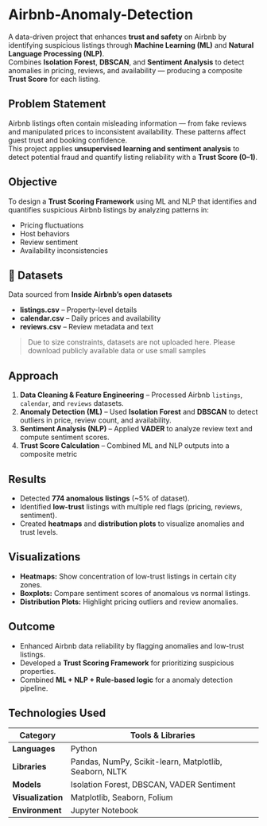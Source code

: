 # Airbnb-Anomaly-Detection

A data-driven project that enhances **trust and safety** on Airbnb by identifying suspicious listings through **Machine Learning (ML)** and **Natural Language Processing (NLP)**.  
Combines **Isolation Forest**, **DBSCAN**, and **Sentiment Analysis** to detect anomalies in pricing, reviews, and availability — producing a composite **Trust Score** for each listing.  


## Problem Statement  

Airbnb listings often contain misleading information — from fake reviews and manipulated prices to inconsistent availability. These patterns affect guest trust and booking confidence.  
This project applies **unsupervised learning and sentiment analysis** to detect potential fraud and quantify listing reliability with a **Trust Score (0–1)**.


## Objective  

To design a **Trust Scoring Framework** using ML and NLP that identifies and quantifies suspicious Airbnb listings by analyzing patterns in:
- Pricing fluctuations  
- Host behaviors  
- Review sentiment  
- Availability inconsistencies


## 📁 Datasets  

Data sourced from **Inside Airbnb’s open datasets**

- **listings.csv** – Property-level details  
- **calendar.csv** – Daily prices and availability  
- **reviews.csv** – Review metadata and text
 > Due to size constraints, datasets are not uploaded here. Please download publicly available data or use small samples


## Approach  
1. **Data Cleaning & Feature Engineering** – Processed Airbnb `listings`, `calendar`, and `reviews` datasets.  
2. **Anomaly Detection (ML)** – Used **Isolation Forest** and **DBSCAN** to detect outliers in price, review count, and availability.  
3. **Sentiment Analysis (NLP)** – Applied **VADER** to analyze review text and compute sentiment scores.  
4. **Trust Score Calculation** – Combined ML and NLP outputs into a composite metric

## Results  
- Detected **774 anomalous listings** (~5% of dataset).  
- Identified **low-trust** listings with multiple red flags (pricing, reviews, sentiment).  
- Created **heatmaps** and **distribution plots** to visualize anomalies and trust levels.


## Visualizations  
- **Heatmaps:** Show concentration of low-trust listings in certain city zones.
- **Boxplots:** Compare sentiment scores of anomalous vs normal listings.  
- **Distribution Plots:** Highlight pricing outliers and review anomalies.

## Outcome  
- Enhanced Airbnb data reliability by flagging anomalies and low-trust listings.  
- Developed a **Trust Scoring Framework** for prioritizing suspicious properties.  
- Combined **ML + NLP + Rule-based logic** for a anomaly detection pipeline.  


## Technologies Used  

| Category | Tools & Libraries |
|-----------|------------------|
| **Languages** | Python |
| **Libraries** | Pandas, NumPy, Scikit-learn, Matplotlib, Seaborn, NLTK |
| **Models** | Isolation Forest, DBSCAN, VADER Sentiment |
| **Visualization** | Matplotlib, Seaborn, Folium |
| **Environment** | Jupyter Notebook |

